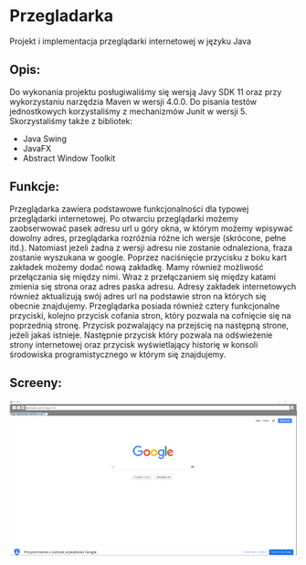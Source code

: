 # Przegladarka

Projekt i implementacja przeglądarki internetowej w języku Java

## Opis:

Do wykonania projektu posługiwaliśmy się wersją Javy SDK 11 oraz przy wykorzystaniu narzędzia
Maven w wersji 4.0.0. Do pisania testów jednostkowych korzystaliśmy z mechanizmów Junit w wersji 5.
Skorzystaliśmy także z bibliotek:
- Java Swing
- JavaFX
- Abstract Window Toolkit

## Funkcje:

Przeglądarka zawiera podstawowe funkcjonalności dla typowej przeglądarki internetowej. Po
otwarciu przeglądarki możemy zaobserwować pasek adresu url u góry okna, w którym możemy
wpisywać dowolny adres, przeglądarka rozróżnia różne ich wersje (skrócone, pełne itd.). Natomiast jeżeli żadna z wersji
adresu nie zostanie odnaleziona, fraza zostanie wyszukana w google. Poprzez naciśnięcie przycisku z boku kart zakładek
możemy dodać nową zakładkę. Mamy również możliwość przełączania się między nimi. 
Wraz z przełączaniem się między katami zmienia się strona oraz adres paska adresu. 
Adresy zakładek internetowych również aktualizują swój adres url na podstawie stron na których się obecnie znajdujemy. 
Przeglądarka posiada również cztery funkcjonalne przyciski, kolejno przycisk
cofania stron, który pozwala na cofnięcie się na poprzednią stronę. Przycisk pozwalający na przejścię na następną strone, jeżeli jakaś
istnieje. Następnie przycisk który pozwala na odświeżenie strony internetowej oraz przycisk
wyświetlający historię w konsoli środowiska programistycznego w którym się znajdujemy.

## Screeny:

![alt text](https://github.com/Armata-Strigoi/Przegladarka/blob/Final-%2B-dokumentacja/1.PNG?raw=true)
